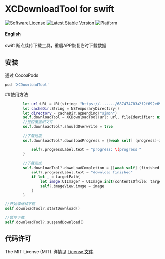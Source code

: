 # XCDownloadTool for swift

[![Software License](https://img.shields.io/badge/license-MIT-brightgreen.svg)](LICENSE.md)
[![Latest Stable Version](http://img.shields.io/cocoapods/v/XCDownloadTool.svg)](https://github.com/wuchun4/XCDownloadTool)
![Platform](http://img.shields.io/cocoapods/p/XCDownloadTool.svg)





#### [English](https://github.com/wuchun4/XCDownloadTool/blob/master/LICENSE_EN)

swift 断点续传下载工具，重启APP恢复临时下载数据

## 安装
通过 CocoaPods

```ruby
pod 'XCDownloadTool'
```

##使用方法
```swift
        let url:URL = URL(string: "https://......./687474703a2f2f692e696d6775722e636f6d2f30684a384d7a572e676966")!
        let cacheDir:String = NSTemporaryDirectory()
        let directory = cacheDir.appending("simon")
        self.downloadTool = XCDownloadTool(url: url, fileIdentifier: nil, targetDirectory: directory, shouldResume: true)
        //是否覆盖旧文件
        self.downloadTool?.shouldOverwrite = true
        
        //下载进度        
        self.downloadTool?.downloadProgress = {[weak self] (progress)-> Void in
            
            self?.progressLabel.text = "progress: \(progress)"
        }
        
        //下载完成
        self.downloadTool?.downLoadCompletion = {[weak self] (finished:Bool ,targetPath:String?, error:Error?) -> Void in
            self?.progressLabel.text = "download finished"
            if let _ = targetPath{
                let image:UIImage? = UIImage.init(contentsOfFile: targetPath!)
                self?.imageView.image = image
            }
        }
```

```swift
//开始或继续下载
self.downloadTool?.startDownload()
```

```swift
//暂停下载
self.downloadTool?.suspendDownload()
```

## 代码许可

The MIT License (MIT). 详情见 [License 文件](https://github.com/wuchun4/XCDownloadTool/blob/master/LICENSE).